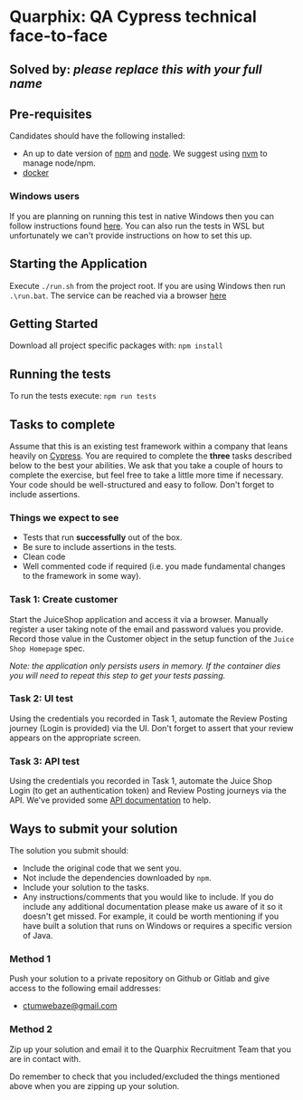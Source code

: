 # Quarphix: QA Cypress technical face-to-face

## Solved by: *please replace this with your full name*

## Pre-requisites

Candidates should have the following installed:

- An up to date version of [npm](https://www.npmjs.com/) and [node](https://nodejs.org/en/). We suggest
  using [nvm](https://github.com/nvm-sh/nvm) to manage node/npm.
- [docker](https://docs.docker.com/get-docker/)

### Windows users

If you are planning on running this test in native Windows then you can follow instructions
found [here](https://docs.microsoft.com/en-us/windows/dev-environment/javascript/nodejs-on-windows). You can also run
the tests in WSL but unfortunately we can't provide instructions on how to set this up.

## Starting the Application

Execute `./run.sh` from the project root. If you are using Windows then run `.\run.bat`. The service can be reached via
a browser [here](http://localhost:3000/)

## Getting Started

Download all project specific packages with: `npm install`

## Running the tests

To run the tests execute: `npm run tests`

## Tasks to complete

Assume that this is an existing test framework within a company that leans heavily
on [Cypress](https://www.cypress.io/). You are required to complete the **three** tasks described below to the
best your abilities. We ask that you take a couple of hours to complete the exercise, but feel free to take a little
more time if necessary. Your code should be well-structured and easy to follow. Don't forget to include assertions.

### Things we expect to see

* Tests that run **successfully** out of the box.
* Be sure to include assertions in the tests.
* Clean code
* Well commented code if required (i.e. you made fundamental changes to the framework in some way).

### Task 1: Create customer

Start the JuiceShop application and access it via a browser. Manually register a user taking note of the email and
password values you provide. Record those value in the Customer object in the setup function of
the `Juice Shop Homepage` spec.

_Note: the application only persists users in memory. If the container dies you will need to repeat this step to get
your tests passing._

### Task 2: UI test

Using the credentials you recorded in Task 1, automate the Review Posting journey (Login is provided) via the UI. Don't
forget to assert that your review appears on the appropriate screen.

### Task 3: API test

Using the credentials you recorded in Task 1, automate the Juice Shop Login (to get an authentication token) and Review
Posting journeys via the API. We've provided some [API documentation](JuiceShopApiReference.md) to help.

## Ways to submit your solution

The solution you submit should:

* Include the original code that we sent you.
* Not include the dependencies downloaded by `npm`.
* Include your solution to the tasks.
* Any instructions/comments that you would like to include. If you do include any additional documentation please make
  us aware of it so it doesn't get missed. For example, it could be worth mentioning if you have built a solution that
  runs on Windows or requires a specific version of Java.

### Method 1

Push your solution to a private repository on Github or Gitlab and give access to the following email addresses:

* ctumwebaze@gmail.com

### Method 2

Zip up your solution and email it to the Quarphix Recruitment Team that you are in contact with.

Do remember to check that you included/excluded the things mentioned above when you are zipping up your solution. 
